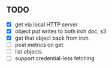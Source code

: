 
## TODO
* [x] get via local HTTP server
* [x] object put writes to both iroh doc, s3
* [x] get that object back from iroh
* [ ] post metrics on get
* [ ] list objects
* [ ] support credential-less fetching